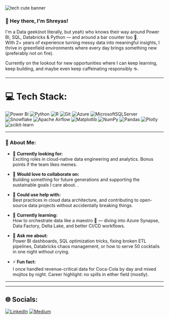 <img src="https://64.media.tumblr.com/54805606e41234da265775f4ee8631ef/41d4a35f37c5abf1-f6/s1280x1920/c86995ddee2840dabfff99995367a58ed1382687.gif" width=auto alt="tech cute banner" />



### 👋 Hey there, I'm Shreyas!

I'm a Data geek(not literally, but yeah) who knows their way around Power BI, SQL, Databricks & Python — and around a bar counter too 🍻.  
With 2+ years of experience turning messy data into meaningful insights, I thrive in greenfield environments where every day brings something new (preferably not on fire).

Currently on the lookout for new opportunities where I can keep learning, keep building, and maybe even keep caffeinating responsibly ☕.

---
# 💻 Tech Stack:
![Power Bi](https://img.shields.io/badge/power_bi-F2C811?style=for-the-badge&logo=powerbi&logoColor=black) ![Python](https://img.shields.io/badge/python-3670A0?style=for-the-badge&logo=python&logoColor=ffdd54) ![R](https://img.shields.io/badge/r-%23276DC3.svg?style=for-the-badge&logo=r&logoColor=white) ![Git](https://img.shields.io/badge/git-%23F05033.svg?style=for-the-badge&logo=git&logoColor=white) ![Azure](https://img.shields.io/badge/azure-%230072C6.svg?style=for-the-badge&logo=microsoftazure&logoColor=white) ![MicrosoftSQLServer](https://img.shields.io/badge/Microsoft%20SQL%20Server-CC2927?style=for-the-badge&logo=microsoft%20sql%20server&logoColor=white) ![Snowflake](https://img.shields.io/badge/snowflake-%2329B5E8.svg?style=for-the-badge&logo=snowflake&logoColor=white) ![Apache Airflow](https://img.shields.io/badge/Apache%20Airflow-017CEE?style=for-the-badge&logo=Apache%20Airflow&logoColor=white) ![Matplotlib](https://img.shields.io/badge/Matplotlib-%23ffffff.svg?style=for-the-badge&logo=Matplotlib&logoColor=black) ![NumPy](https://img.shields.io/badge/numpy-%23013243.svg?style=for-the-badge&logo=numpy&logoColor=white) ![Pandas](https://img.shields.io/badge/pandas-%23150458.svg?style=for-the-badge&logo=pandas&logoColor=white) ![Plotly](https://img.shields.io/badge/Plotly-%233F4F75.svg?style=for-the-badge&logo=plotly&logoColor=white) ![scikit-learn](https://img.shields.io/badge/scikit--learn-%23F7931E.svg?style=for-the-badge&logo=scikit-learn&logoColor=white)

---

### 🧠 About Me:

- 🔭 **Currently looking for:**  
  Exciting roles in cloud-native data engineering and analytics. Bonus points if the team likes memes.

- 👯 **Would love to collaborate on:**  
  Building something for future generations and supporting the sustainable goals I care about. .

- 🤝 **Could use help with:**  
  Best practices in cloud data architecture, and contributing to open-source data projects without accidentally breaking things.

- 🌱 **Currently learning:**  
  How to orchestrate data like a maestro 🎻 — diving into Azure Synapse, Data Factory, Delta Lake, and better CI/CD workflows.

- 💬 **Ask me about:**  
  Power BI dashboards, SQL optimization tricks, fixing broken ETL pipelines, Databricks chaos management, or how to serve 50 cocktails in one night without crying.

- ⚡ **Fun fact:**  
  I once handled revenue-critical data for Coca-Cola by day and mixed mojitos by night. Career highlight: no spills in either field (mostly).

---



---
## 🌐 Socials:
[![LinkedIn](https://img.shields.io/badge/LinkedIn-%230077B5.svg?logo=linkedin&logoColor=white)](https://linkedin.com/in/linkedin.com/in/shreyas-g-shetty) [![Medium](https://img.shields.io/badge/Medium-12100E?logo=medium&logoColor=white)](https://medium.com/@https://medium.com/@shreyasshetty4646) 


